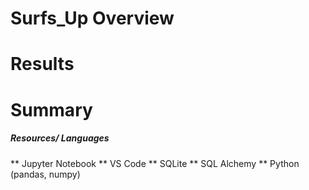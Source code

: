 # Surfs_Up Overview

# Results

# Summary

##### Resources/ Languages 
** Jupyter Notebook
** VS Code
** SQLite
** SQL Alchemy
** Python (pandas, numpy)

